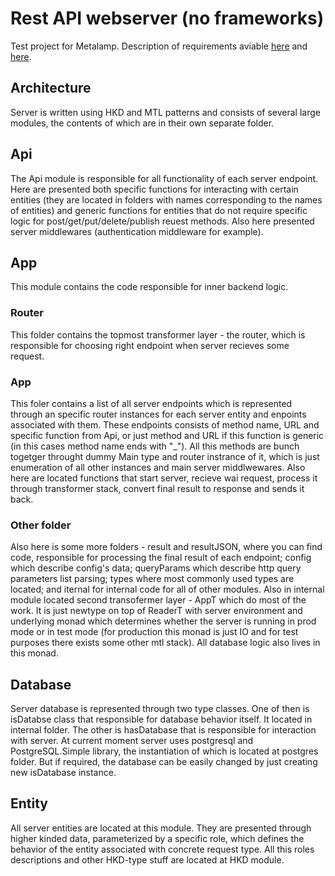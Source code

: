 # Rest API webserver (no frameworks)
Test project for Metalamp. Description of requirements aviable [here](https://coda.io/@metalamp/education/4-15) and [here](https://coda.io/@metalamp/education/5-16).


## Architecture
Server is written using HKD and MTL patterns and consists of several large modules, the contents of which are in their own separate folder.


## Api
The Api module is responsible for all functionality of each server endpoint. Here are presented both specific functions for interacting with certain entities (they are located in folders with names corresponding to the names of entities) and generic functions for entities that do not require specific logic for post/get/put/delete/publish reuest methods. Also here presented server middlewares (authentication middleware for example).


## App
This module contains the code responsible for inner backend logic. 

### Router
This folder contains the topmost transformer layer - the router, which is responsible for choosing right endpoint when server recieves some request.

### App
This foler contains a list of all server endpoints which is represented through an specific router instances for each server entity and enpoints associated with them. These endpoints consists of method name, URL and specific function from Api, or just method and URL if this function is generic (in this cases method name ends with "_"). All this methods are bunch togetger throught dummy Main type and router instrance of it, which is just enumeration of all other instances and main server middlwewares. Also here are located functions that start server, recieve wai request, process it through transformer stack, convert final result to response and sends it back.  

### Other folder
Also here is some more folders - result and resultJSON, where you can find code, responsible for processing the final result of each endpoint; config which describe config's data; queryParams which describe http query parameters list parsing; types where most commonly used types are located; and iternal for internal code for all of other modules. 
Also in internal module located second transofermer layer - AppT which do most of the work. It is just newtype on top of ReaderT with server environment and underlying monad which determines whether the server is running in prod mode or in test mode (for production this monad is just IO and for test purposes there exists some other mtl stack). All database logic also lives in this monad.

## Database
Server database is represented through two type classes. One of then is isDatabse class that responsible for database behavior itself. It located in internal folder. The other is hasDatabase that is responsible for interaction with server. At current moment server uses postgresql and PostgreSQL.Simple library, the instantiation of which is located at postgres folder. But if required, the database can be easily changed by just creating new isDatabase instance.

## Entity
All server entities are located at this module. They are presented through higher kinded data, parameterized by a specific role, which defines the behavior of the entity associated with concrete request type. All this roles descriptions and other HKD-type stuff are located at HKD module. 
